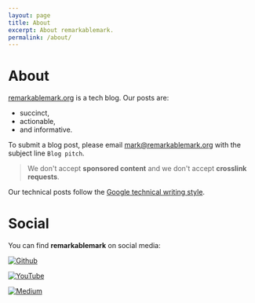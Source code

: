 ```yaml
---
layout: page
title: About
excerpt: About remarkablemark.
permalink: /about/
---
```


# About

[remarkablemark.org](/) is a tech blog. Our posts are:

- succinct,
- actionable,
- and informative.

To submit a blog post, please email [mark@remarkablemark.org](mailto:mark@remarkablemark.org) with the subject line `Blog pitch`.

> We don't accept **sponsored content** and we don't accept **crosslink requests**.

Our technical posts follow the [Google technical writing style](https://developers.google.com/tech-writing).

<style>
  #main img { height: 42px; }
  #main img:active, #main img:focus, #main img:hover { opacity: .7; }
</style>

# Social

You can find **remarkablemark** on social media:

[![Github](https://github.githubassets.com/images/modules/logos_page/GitHub-Logo.png)](https://b.remarkabl.org/github)

[![YouTube](https://www.youtube.com/about/static/svgs/icons/brand-resources/YouTube-logo-full_color_light.svg)](https://b.remarkabl.org/youtube)

[![Medium](https://miro.medium.com/max/484/1*uLuWzCXfq2rt1t_TkuLB8A.png)](https://b.remarkabl.org/medium)
